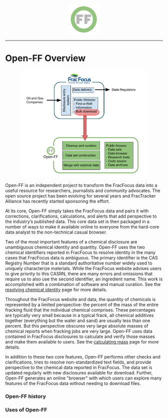 <center> <img src="images/header_logo.png" width="100"/></center>
<!-- this is a test of a comment 
To do:
--->

---
# Open-FF Overview

<center> <img src="images/FF_vs_OpenFF.png" width="400"/></center>

Open-FF is an independent project to transform the FracFocus data into a useful resource for researchers, journalists and community advocates. The open source project has been evolving for several years and FracTracker Alliance has recently started sponsoring the effort.

At its core, Open-FF simply takes the FracFocus data and pairs it with corrections, clarifications, calculations, and alerts that add perspective to the industry’s published data. This core data set is then packaged in a number of ways to make it available online to everyone from the hard-core data analyst to the non-technical casual browser. 

Two of the most important features of a chemical disclosure are unambiguous chemical identity and quantity.  Open-FF uses the two chemical identifiers reported  in FracFocus to resolve identity in the many cases that FracFocus data is ambiguous.  The primary identifier is the CAS Registry Number that is a standard authoritative number widely used to uniquely characterize materials.  While the FracFocus website advises users to give priority to this CASRN, there are many errors and omissions that require us to also use the second identifier, an ingredient name. This work is accomplished with a combination of software and manual curation.  See the [resolving chemical identity](Resolving_chemical_identity.md) page for more details.

Throughout the FracFocus website and data, the quantity of chemicals is represented by a limited perspective: the percent of the mass of the entire fracking fluid that the individual chemical comprises.  These percentages are typically very small because in a typical frack, all chemical additives together (everything but the water and sand) are usually less than one percent.  But this perspective obscures very large absolute masses of chemical reports when fracking jobs are very large.  Open-FF uses data contained in FracFocus disclosures to calculate and verify those masses and make them available to users.  See the [calculating mass](Calculating_mass.md) page for more details.

In addition to these two core features, Open-FF performs other checks and clarifications, tries to resolve non-standardized text fields, and provide perspective to the chemical data reported in FracFocus.  The data set is updated regularly with new disclosures available for download.  Further, Open-FF generates an online "browser" with which users can explore many features of the FracFocus data without needing to download files.

### Open-FF history

### Uses of Open-FF


<!--
### Other features
1. Links to ChemInformatics and other data sources of chemical and health/env summaries
1. Attempts to standarize and/or aggregate text fields to help searching across the whole data set
1. Cross-checking location data to verify that reported locations are consistent and flagging them when they are not.
1. An online "browser" with which users can explore many features of the FracFocus data without needing to download files. The browser lets users explore:
    - detailed chemical reports of how more than 1,300 materials are used across FracFocus
    - detailed company reports of operators - where and when they are active, their water use, their suppliers, their use of classes of known "chemicals of concern" and the frequency of their proprietary claims.
    - summaries based on state and county uses.
    - big picture summaries of the FracFocus data
    - a data dictionary for the Open-FF data set
    - an interactive chemical synonym table to help connect chemical names with their CAS numbers.
-->